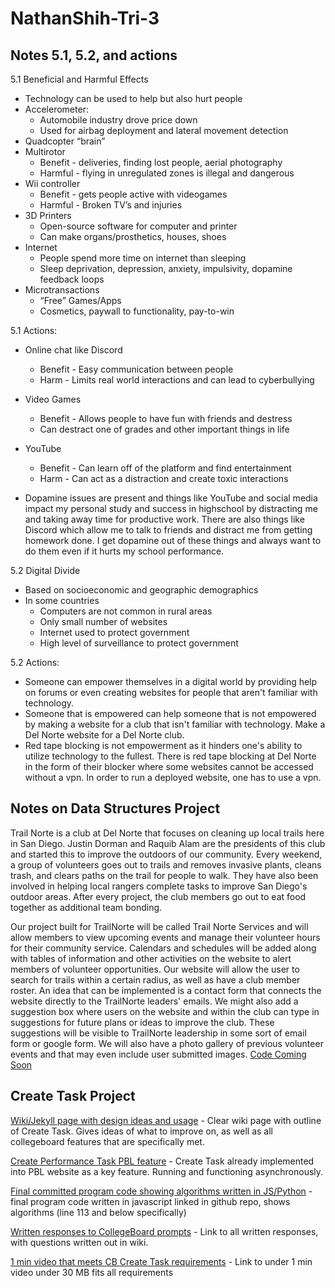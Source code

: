 # NathanShih-Tri-3

## Notes 5.1, 5.2, and actions
5.1 Beneficial and Harmful Effects
* Technology can be used to help but also hurt people
* Accelerometer:
  * Automobile industry drove price down
  * Used for airbag deployment and lateral movement detection
* Quadcopter “brain”
* Multirotor
  * Benefit - deliveries, finding lost people, aerial photography
  * Harmful - flying in unregulated zones is illegal and dangerous
* Wii controller
  * Benefit - gets people active with videogames
  * Harmful - Broken TV’s and injuries
* 3D Printers
  * Open-source software for computer and printer
  * Can make organs/prosthetics, houses, shoes
* Internet
  * People spend more time on internet than sleeping
  * Sleep deprivation, depression, anxiety, impulsivity, dopamine feedback loops
* Microtransactions
  * “Free” Games/Apps
  * Cosmetics, paywall to functionality, pay-to-win

5.1 Actions:
* Online chat like Discord
  * Benefit - Easy communication between people
  * Harm - Limits real world interactions and can lead to cyberbullying
* Video Games
  * Benefit - Allows people to have fun with friends and destress
  * Can destract one of grades and other important things in life
* YouTube
  * Benefit - Can learn off of the platform and find entertainment
  * Harm - Can act as a distraction and create toxic interactions

* Dopamine issues are present and things like YouTube and social media impact my personal study and success in highschool by distracting me and taking away time for productive work. There are also things like Discord which allow me to talk to friends and distract me from getting homework done. I get dopamine out of these things and always want to do them even if it hurts my school performance.

5.2 Digital Divide
* Based on socioeconomic and geographic demographics
* In some countries
  * Computers are not common in rural areas
  * Only small number of websites
  * Internet used to protect government
  * High level of surveillance to protect government

5.2 Actions:
* Someone can empower themselves in a digital world by providing help on forums or even creating websites for people that aren't familiar with technology.
* Someone that is empowered can help someone that is not empowered by making a website for a club that isn't familiar with technology. Make a Del Norte website for a Del Norte club.
* Red tape blocking is not empowerment as it hinders one's ability to utilize technology to the fullest. There is red tape blocking at Del Norte in the form of their blocker where some websites cannot be accessed without a vpn. In order to run a deployed website, one has to use a vpn.

## Notes on Data Structures Project
Trail Norte is a club at Del Norte that focuses on cleaning up local trails here in San Diego. Justin Dorman and Raquib Alam are the presidents of this club and started this to improve the outdoors of our community. Every weekend, a group of volunteers goes out to trails and removes invasive plants, cleans trash, and clears paths on the trail for people to walk. They have also been involved in helping local rangers complete tasks to improve San Diego's outdoor areas. After every project, the club members go out to eat food together as additional team bonding.

Our project built for TrailNorte will be called Trail Norte Services and will allow members to view upcoming events and manage their volunteer hours for their community service. Calendars and schedules will be added along with tables of information and other activities on the website to alert members of volunteer opportunities. Our website will allow the user to search for trails within a certain radius, as well as have a club member roster. An idea that can be implemented is a contact form that connects the website directly to the TrailNorte leaders' emails. We might also add a suggestion box where users on the website and within the club can type in suggestions for future plans or ideas to improve the club. These suggestions will be visible to TrailNorte leadership in some sort of email form or google form. We will also have a photo gallery of previous volunteer events and that may even include user submitted images.
[Code Coming Soon]()

## Create Task Project
[Wiki/Jekyll page with design ideas and usage](https://github.com/NoahJ214/Team-Aaiaa-Project-Tri-2/wiki/Create-Task-Plan-Tim,-Nat,-Noa) - Clear wiki page with outline of Create Task. Gives ideas of what to improve on, as well as all collegeboard features that are specifically met. 

[Create Performance Task PBL feature](https://aaiaa.crabdance.com/imageQuiz) - Create Task already implemented into PBL website as a key feature. Running and functioning asynchronously. 

[Final committed program code showing algorithms written in JS/Python](https://github.com/NoahJ214/Team-Aaiaa-Project-Tri-2/blob/main/templates/imageQuiz.html) - final program code written in javascript linked in github repo, shows algorithms (line 113 and below specifically)

[Written responses to CollegeBoard prompts](https://github.com/NoahJ214/Team-Aaiaa-Project-Tri-2/wiki/Written-Responses-CB-Create-Task-Nat,-Tim,-Noa) - Link to all written responses, with questions written out in wiki.

[1 min video that meets CB Create Task requirements](https://www.youtube.com/watch?v=tIFjXzPk2rs&feature=youtu.be) - Link to under 1 min video under 30 MB fits all requirements
